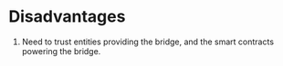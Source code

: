 # Disadvantages

1. Need to trust entities providing the bridge, and the smart contracts powering the bridge.